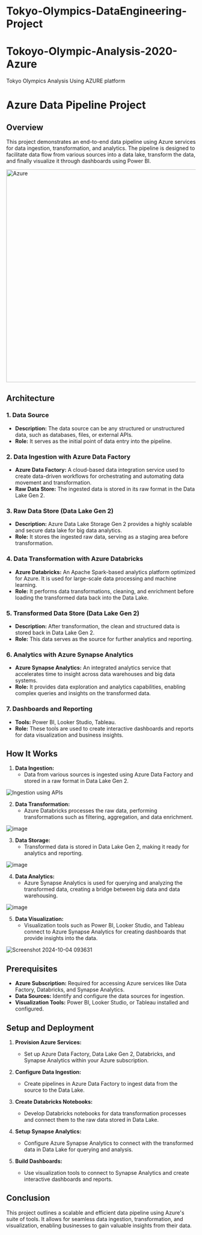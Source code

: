 # Tokyo-Olympics-DataEngineering-Project

# Tokoyo-Olympic-Analysis-2020-Azure
Tokyo Olympics Analysis Using AZURE platform

# Azure Data Pipeline Project

## Overview

This project demonstrates an end-to-end data pipeline using Azure services for data ingestion, transformation, and analytics. The pipeline is designed to facilitate data flow from various sources into a data lake, transform the data, and finally visualize it through dashboards using Power BI.

<img width="566" alt="Azure" src="https://github.com/user-attachments/assets/5f8ff2ff-29ec-42a2-ba6c-b252e9c74ba2">


## Architecture

### 1. Data Source
- **Description:** The data source can be any structured or unstructured data, such as databases, files, or external APIs.
- **Role:** It serves as the initial point of data entry into the pipeline.

### 2. Data Ingestion with Azure Data Factory
- **Azure Data Factory:** A cloud-based data integration service used to create data-driven workflows for orchestrating and automating data movement and transformation.
- **Raw Data Store:** The ingested data is stored in its raw format in the Data Lake Gen 2.

### 3. Raw Data Store (Data Lake Gen 2)
- **Description:** Azure Data Lake Storage Gen 2 provides a highly scalable and secure data lake for big data analytics.
- **Role:** It stores the ingested raw data, serving as a staging area before transformation.

### 4. Data Transformation with Azure Databricks
- **Azure Databricks:** An Apache Spark-based analytics platform optimized for Azure. It is used for large-scale data processing and machine learning.
- **Role:** It performs data transformations, cleaning, and enrichment before loading the transformed data back into the Data Lake.

### 5. Transformed Data Store (Data Lake Gen 2)
- **Description:** After transformation, the clean and structured data is stored back in Data Lake Gen 2.
- **Role:** This data serves as the source for further analytics and reporting.

### 6. Analytics with Azure Synapse Analytics
- **Azure Synapse Analytics:** An integrated analytics service that accelerates time to insight across data warehouses and big data systems.
- **Role:** It provides data exploration and analytics capabilities, enabling complex queries and insights on the transformed data.

### 7. Dashboards and Reporting
- **Tools:** Power BI, Looker Studio, Tableau.
- **Role:** These tools are used to create interactive dashboards and reports for data visualization and business insights.

## How It Works

1. **Data Ingestion:**
   - Data from various sources is ingested using Azure Data Factory and stored in a raw format in Data Lake Gen 2.


![Ingestion using APIs](https://github.com/user-attachments/assets/a342b1db-5ccb-4c78-9d35-3cc5cc8b5fec)

2. **Data Transformation:**
   - Azure Databricks processes the raw data, performing transformations such as filtering, aggregation, and data enrichment.


![image](https://github.com/user-attachments/assets/51f632bb-1f67-4c56-a494-1115d6243a34)


3. **Data Storage:**
   - Transformed data is stored in Data Lake Gen 2, making it ready for analytics and reporting.

![image](https://github.com/user-attachments/assets/12feda08-2bba-4192-abe1-837c80ed18fa)



4. **Data Analytics:**
   - Azure Synapse Analytics is used for querying and analyzing the transformed data, creating a bridge between big data and data warehousing.

![image](https://github.com/user-attachments/assets/f7e15f3d-6b4d-4f75-94a5-7619b2edc0fe)



5. **Data Visualization:**
   - Visualization tools such as Power BI, Looker Studio, and Tableau connect to Azure Synapse Analytics for creating dashboards that provide insights into the data.


![Screenshot 2024-10-04 093631](https://github.com/user-attachments/assets/f2ed867c-92b4-4bb5-af8f-c92dec6ac08c)


## Prerequisites

- **Azure Subscription:** Required for accessing Azure services like Data Factory, Databricks, and Synapse Analytics.
- **Data Sources:** Identify and configure the data sources for ingestion.
- **Visualization Tools:** Power BI, Looker Studio, or Tableau installed and configured.

## Setup and Deployment

1. **Provision Azure Services:**
   - Set up Azure Data Factory, Data Lake Gen 2, Databricks, and Synapse Analytics within your Azure subscription.

2. **Configure Data Ingestion:**
   - Create pipelines in Azure Data Factory to ingest data from the source to the Data Lake.

3. **Create Databricks Notebooks:**
   - Develop Databricks notebooks for data transformation processes and connect them to the raw data stored in Data Lake.

4. **Setup Synapse Analytics:**
   - Configure Azure Synapse Analytics to connect with the transformed data in Data Lake for querying and analysis.

5. **Build Dashboards:**
   - Use visualization tools to connect to Synapse Analytics and create interactive dashboards and reports.

## Conclusion

This project outlines a scalable and efficient data pipeline using Azure's suite of tools. It allows for seamless data ingestion, transformation, and visualization, enabling businesses to gain valuable insights from their data.

